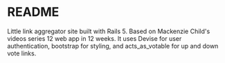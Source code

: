 # README

Little link aggregator site built with Rails 5. Based on Mackenzie Child's videos series 12 web app in 12 weeks. It uses Devise for user authentication, bootstrap for styling, and acts_as_votable for up and down vote links.